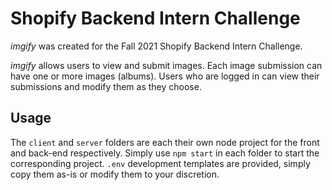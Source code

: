 # Shopify Backend Intern Challenge

*imgify* was created for the Fall 2021 Shopify Backend Intern Challenge.


*imgify* allows users to view and submit images. Each image submission can have one or more images (albums).
Users who are logged in can view their submissions and modify them as they choose.

## Usage

The `client` and `server` folders are each their own node project for the front and back-end respectively.
Simply use `npm start` in each folder to start the corresponding project.
`.env` development templates are provided, simply copy them as-is or modify them to your discretion.
